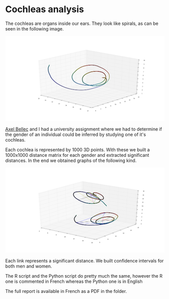 # Cochleas analysis

The cochleas are organs inside our ears. They look like spirals, as can be seen in the following image.

![Cochlea examples](example1.png)

[Axel Bellec](https://github.com/Belekkk) and I had a university assignment where we had to determine if the gender of an individual could be inferred by studying one of it's cochleas.

Each cochlea is represented by 1000 3D points. With these we built a 1000x1000 distance matrix for each gender and extracted significant distances. In the end we obtained graphs of the following kind.

![Distances examples](example2.png)

Each link represents a significant distance. We built confidence intervals for both men and women.

The R script and the Python script do pretty much the same, however the R one is commented in French whereas the Python one is in English

The full report is available in French as a PDF in the folder.